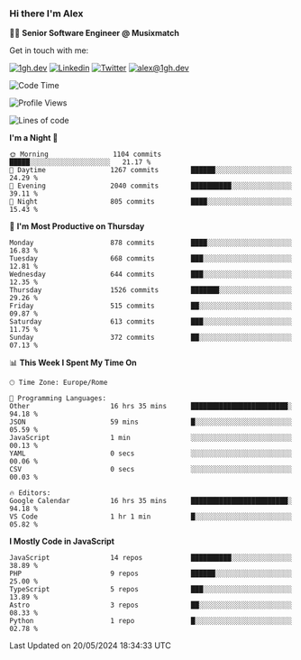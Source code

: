 ### Hi there I'm Alex

👨‍💻 __Senior Software Engineer @ Musixmatch__

Get in touch with me:

[![1gh.dev](https://img.shields.io/static/v1?label=1gh.dev&message=%20&color=red&logo=&style=flat-square&logoColor=white)](https://www.1gh.dev/)
[![Linkedin](https://img.shields.io/static/v1?label=Linkedin&message=%20&color=blue&logo=Linkedin&style=flat-square&logoColor=white)](https://linkedin.com/in/alexghirelli)
[![Twitter](https://img.shields.io/static/v1?label=Twitter&message=%20&color=blue&logo=Twitter&style=flat-square&logoColor=white)](https://twitter.com/alexGhirelli)
[![alex@1gh.dev](https://img.shields.io/static/v1?label=alex@1gh.dev&message=%20&color=red&logo=gmail&style=flat-square&logoColor=white)](mailto:alex@1gh.dev)

<!--START_SECTION:waka-->
![Code Time](http://img.shields.io/badge/Code%20Time-7%2C943%20hrs%2015%20mins-blue)

![Profile Views](http://img.shields.io/badge/Profile%20Views-0-blue)

![Lines of code](https://img.shields.io/badge/From%20Hello%20World%20I%27ve%20Written-25.6%20million%20lines%20of%20code-blue)

**I'm a Night 🦉** 

```text
🌞 Morning                1104 commits        █████░░░░░░░░░░░░░░░░░░░░   21.17 % 
🌆 Daytime                1267 commits        ██████░░░░░░░░░░░░░░░░░░░   24.29 % 
🌃 Evening                2040 commits        ██████████░░░░░░░░░░░░░░░   39.11 % 
🌙 Night                  805 commits         ████░░░░░░░░░░░░░░░░░░░░░   15.43 % 
```
📅 **I'm Most Productive on Thursday** 

```text
Monday                   878 commits         ████░░░░░░░░░░░░░░░░░░░░░   16.83 % 
Tuesday                  668 commits         ███░░░░░░░░░░░░░░░░░░░░░░   12.81 % 
Wednesday                644 commits         ███░░░░░░░░░░░░░░░░░░░░░░   12.35 % 
Thursday                 1526 commits        ███████░░░░░░░░░░░░░░░░░░   29.26 % 
Friday                   515 commits         ██░░░░░░░░░░░░░░░░░░░░░░░   09.87 % 
Saturday                 613 commits         ███░░░░░░░░░░░░░░░░░░░░░░   11.75 % 
Sunday                   372 commits         ██░░░░░░░░░░░░░░░░░░░░░░░   07.13 % 
```


📊 **This Week I Spent My Time On** 

```text
🕑︎ Time Zone: Europe/Rome

💬 Programming Languages: 
Other                    16 hrs 35 mins      ████████████████████████░   94.18 % 
JSON                     59 mins             █░░░░░░░░░░░░░░░░░░░░░░░░   05.59 % 
JavaScript               1 min               ░░░░░░░░░░░░░░░░░░░░░░░░░   00.13 % 
YAML                     0 secs              ░░░░░░░░░░░░░░░░░░░░░░░░░   00.06 % 
CSV                      0 secs              ░░░░░░░░░░░░░░░░░░░░░░░░░   00.03 % 

🔥 Editors: 
Google Calendar          16 hrs 35 mins      ████████████████████████░   94.18 % 
VS Code                  1 hr 1 min          █░░░░░░░░░░░░░░░░░░░░░░░░   05.82 % 
```

**I Mostly Code in JavaScript** 

```text
JavaScript               14 repos            ██████████░░░░░░░░░░░░░░░   38.89 % 
PHP                      9 repos             ██████░░░░░░░░░░░░░░░░░░░   25.00 % 
TypeScript               5 repos             ███░░░░░░░░░░░░░░░░░░░░░░   13.89 % 
Astro                    3 repos             ██░░░░░░░░░░░░░░░░░░░░░░░   08.33 % 
Python                   1 repo              █░░░░░░░░░░░░░░░░░░░░░░░░   02.78 % 
```




 Last Updated on 20/05/2024 18:34:33 UTC
<!--END_SECTION:waka-->
